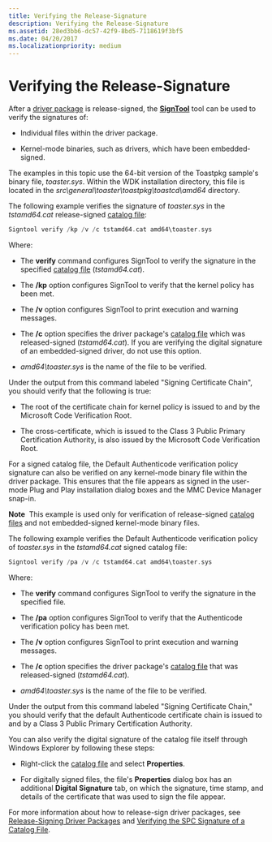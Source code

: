 ```yaml
---
title: Verifying the Release-Signature
description: Verifying the Release-Signature
ms.assetid: 28ed3bb6-dc57-42f9-8bd5-7118619f3bf5
ms.date: 04/20/2017
ms.localizationpriority: medium
---
```


# Verifying the Release-Signature


After a [driver package](driver-packages.md) is release-signed, the [**SignTool**](../devtest/signtool.md) tool can be used to verify the signatures of:

-   Individual files within the driver package.

-   Kernel-mode binaries, such as drivers, which have been embedded-signed.

The examples in this topic use the 64-bit version of the Toastpkg sample's binary file, *toaster.sys*. Within the WDK installation directory, this file is located in the *src\\general\\toaster\\toastpkg\\toastcd\\amd64* directory.

The following example verifies the signature of *toaster.sys* in the *tstamd64.cat* release-signed [catalog file](catalog-files.md):

```cpp
Signtool verify /kp /v /c tstamd64.cat amd64\toaster.sys
```

Where:

-   The **verify** command configures SignTool to verify the signature in the specified [catalog file](catalog-files.md) (*tstamd64.cat*).

-   The **/kp** option configures SignTool to verify that the kernel policy has been met.

-   The **/v** option configures SignTool to print execution and warning messages.

-   The **/c** option specifies the driver package's [catalog file](catalog-files.md) which was released-signed (*tstamd64.cat*). If you are verifying the digital signature of an embedded-signed driver, do not use this option.

-   *amd64\\toaster.sys* is the name of the file to be verified.

Under the output from this command labeled "Signing Certificate Chain", you should verify that the following is true:

-   The root of the certificate chain for kernel policy is issued to and by the Microsoft Code Verification Root.

-   The cross-certificate, which is issued to the Class 3 Public Primary Certification Authority, is also issued by the Microsoft Code Verification Root.

For a signed catalog file, the Default Authenticode verification policy signature can also be verified on any kernel-mode binary file within the driver package. This ensures that the file appears as signed in the user-mode Plug and Play installation dialog boxes and the MMC Device Manager snap-in.

**Note**  This example is used only for verification of release-signed [catalog files](catalog-files.md) and not embedded-signed kernel-mode binary files.

 

The following example verifies the Default Authenticode verification policy of *toaster.sys* in the *tstamd64.cat* signed catalog file:

```cpp
Signtool verify /pa /v /c tstamd64.cat amd64\toaster.sys
```

Where:

- The **verify** command configures SignTool to verify the signature in the specified file<em>.</em>

- The **/pa** option configures SignTool to verify that the Authenticode verification policy has been met.

- The **/v** option configures SignTool to print execution and warning messages.

- The **/c** option specifies the driver package's [catalog file](catalog-files.md) that was released-signed (*tstamd64.cat*).

- *amd64\\toaster.sys* is the name of the file to be verified.

Under the output from this command labeled "Signing Certificate Chain," you should verify that the default Authenticode certificate chain is issued to and by a Class 3 Public Primary Certification Authority.

You can also verify the digital signature of the catalog file itself through Windows Explorer by following these steps:

-   Right-click the [catalog file](catalog-files.md) and select **Properties**.

-   For digitally signed files, the file's **Properties** dialog box has an additional **Digital Signature** tab, on which the signature, time stamp, and details of the certificate that was used to sign the file appear.

For more information about how to release-sign driver packages, see [Release-Signing Driver Packages](release-signing-driver-packages.md) and [Verifying the SPC Signature of a Catalog File](verifying-the-spc-signature-of-a-catalog-file.md).

 

